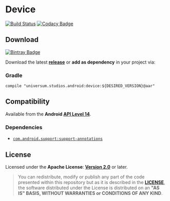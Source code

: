 Device
===============

[![Build Status](https://travis-ci.org/universum-studios/android_device.svg?branch=master)](https://travis-ci.org/universum-studios/android_device)
[![Codacy Badge](https://api.codacy.com/project/badge/Grade/a9cb0ea55486495ebfeb83432934d07d)](https://www.codacy.com/app/universum-studios/android_device?utm_source=github.com&amp;utm_medium=referral&amp;utm_content=universum-studios/android_device&amp;utm_campaign=Badge_Grade)

## Download ##
[![Bintray Badge](https://api.bintray.com/packages/universum-studios/android/universum.studios.android%3Adevice/images/download.svg)](https://bintray.com/universum-studios/android/universum.studios.android%3Adevice/_latestVersion)

Download the latest **[release](https://github.com/universum-studios/android_device/releases "Latest Releases page")** or **add as dependency** in your project via:

### Gradle ###

    compile "universum.studios.android:device:${DESIRED_VERSION}@aar"

## Compatibility ##

Available from the **Android [API Level 14](http://developer.android.com/about/versions/android-4.0.html "See API highlights")**.

### Dependencies ###

- [`com.android.support:support-annotations`](https://developer.android.com/topic/libraries/support-library/packages.html#annotations)

## License ##

Licensed under the **Apache License**: **[Version 2.0](http://www.apache.org/licenses/LICENSE-2.0)** or later.

> You can redistribute, modify or publish any part of the code presented within this repository but as it is described in the [**LICENSE**](https://github.com/universum-studios/android_device/blob/master/LICENSE.md), the software distributed under the License is distributed on an **"AS IS" BASIS, WITHOUT WARRANTIES or CONDITIONS OF ANY KIND**.
